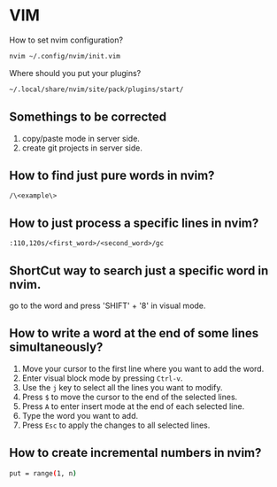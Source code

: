 # VIM



How to set nvim configuration?
```bash
nvim ~/.config/nvim/init.vim
```

Where should you put your plugins?
```bash
~/.local/share/nvim/site/pack/plugins/start/
```

## Somethings to be corrected
1. copy/paste mode in server side. 
2. create git projects in server side. 


## How to find just pure words in nvim?
```nvim
/\<example\>
```

## How to just process a specific lines in nvim?
```nvim 
:110,120s/<first_word>/<second_word>/gc
```

## ShortCut way to search just a specific word in nvim.
go to the word and press 'SHIFT' + '8' in visual mode.


## How to write a word at the end of some lines simultaneously?
1. Move your cursor to the first line where you want to add the word.
2. Enter visual block mode by pressing `Ctrl-v`.
3. Use the `j` key to select all the lines you want to modify.
4. Press `$` to move the cursor to the end of the selected lines.
5. Press `A` to enter insert mode at the end of each selected line.
6. Type the word you want to add.
7. Press `Esc` to apply the changes to all selected lines.



## How to create incremental numbers in nvim?
```bash
put = range(1, n)
```
